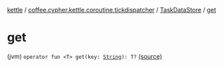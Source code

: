 [kettle](../../index.md) / [coffee.cypher.kettle.coroutine.tickdispatcher](../index.md) / [TaskDataStore](index.md) / [get](./get.md)

# get

(jvm) `operator fun <T> get(key: `[`String`](https://kotlinlang.org/api/latest/jvm/stdlib/kotlin/-string/index.html)`): T?` [(source)](https://github.com/Cypher121/kettle/blob/master/src/main/kotlin/coffee/cypher/kettle/coroutine/tickdispatcher/TaskDataStore.kt#L6)